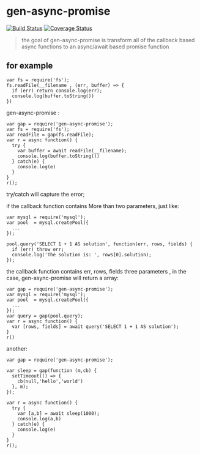 # gen-async-promise

[![Build Status](https://travis-ci.org/vincentLiuxiang/gen-async-promise.svg?branch=master)](https://travis-ci.org/vincentLiuxiang/gen-async-promise) [![Coverage Status](https://coveralls.io/repos/github/vincentLiuxiang/gen-async-promise/badge.svg?branch=master)](https://coveralls.io/github/vincentLiuxiang/gen-async-promise?branch=master)

> the goal of gen-async-promise is transform all of the callback based async functions to an async/await based promise function

## for example
```javascripts
var fs = require('fs');
fs.readFile(__filename , (err, buffer) => {
  if (err) return console.log(err);
  console.log(buffer.toString())
})
```
gen-async-promise :

```javascripts
var gap = require('gen-async-promise');
var fs = require('fs');
var readFile = gap(fs.readFile);
var r = async function() {
  try {
    var buffer = await readFile(__filename);
    console.log(buffer.toString())
  } catch(e) {
    console.log(e)
  }
}
r();
```
try/catch will capture the error;

if the callback function contains More than two parameters, just like:

```javascripts
var mysql = require('mysql');
var pool  = mysql.createPool({
  ...
});

pool.query('SELECT 1 + 1 AS solution', function(err, rows, fields) {
  if (err) throw err;
  console.log('The solution is: ', rows[0].solution);
});
```
the callback function contains err, rows, fields three parameters , in the case, gen-async-promise will return a array:

```javascripts
var gap = require('gen-async-promise');
var mysql = require('mysql');
var pool  = mysql.createPool({
  ...
});
var query = gap(pool.query);
var r = async function() {
  var [rows, fields] = await query('SELECT 1 + 1 AS solution');
}
r()
```
another:

```javascripts
var gap = require('gen-async-promise');

var sleep = gap(function (m,cb) {
  setTimeout(() => {
    cb(null,'hello','world')
  }, m);
});

var r = async function() {
  try {
    var [a,b] = await sleep(1000);
    console.log(a,b)
  } catch(e) {
    console.log(e)
  }
}
r();
```





